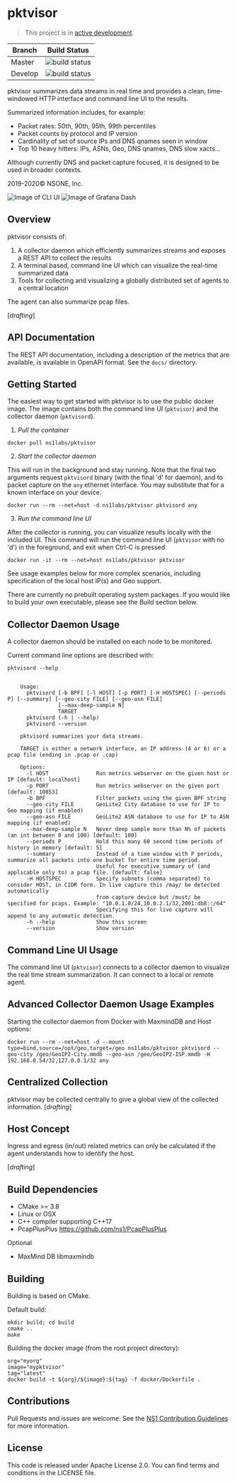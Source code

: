 pktvisor
===

> This project is in [active development](https://github.com/ns1/community/blob/master/project_status/ACTIVE_DEVELOPMENT.md).

Branch | Build Status
------ | ------------
Master | ![build status](https://github.com/ns1/pktvisor/workflows/CMake/badge.svg?branch=master)
Develop | ![build status](https://github.com/ns1/pktvisor/workflows/CMake/badge.svg?branch=develop)

pktvisor summarizes data streams in real time and provides a clean, time-windowed HTTP interface and command line UI to the results.

Summarized information includes, for example:
* Packet rates: 50th, 90th, 95th, 99th percentiles
* Packet counts by protocol and IP version
* Cardinality of set of source IPs and DNS qnames seen in window
* Top 10 heavy hitters: IPs, ASNs, Geo, DNS qnames, DNS slow xacts...

Although currently DNS and packet capture focused, it is designed to be used in broader contexts.

2019-2020© NSONE, Inc.

![Image of CLI UI](docs/pktvisor3-cli-ui-screenshot.png)
![Image of Grafana Dash](docs/pktvisor3-grafana-screenshot.png)

Overview
---

pktvisor consists of:
1. A collector daemon which efficiently summarizes streams and exposes a REST API to collect the results
1. A terminal based, command line UI which can visualize the real-time summarized data
1. Tools for collecting and visualizing a globally distributed set of agents to a central location

The agent can also summarize pcap files.

[_drafting_]

API Documentation
---
The REST API documentation, including a description of the metrics that are available, is available in OpenAPI format. See the `docs/` directory.


Getting Started
---

The easiest way to get started with pktvisor is to use the public docker image. The image contains both the command line UI (`pktvisor`) and the collector daemon (`pktvisord`).

1. *Pull the container*
```
docker pull ns1labs/pktvisor
``` 
2. *Start the collector daemon* 

This will run in the background and stay running.
Note that the final two arguments request `pktvisord` binary (with the final 'd' for daemon), 
and to packet capture on the `any` ethernet interface. You may substitute that for
a known interface on your device.
```
docker run --rm --net=host -d ns1labs/pktvisor pktvisord any
```
3. *Run the command line UI*

After the collector is running, you can visualize results locally with the included UI.
This command will run the command line UI (`pktvisor` with no 'd') in the foreground, and exit when Ctrl-C is pressed
```
docker run -it --rm --net=host ns1labs/pktvisor pktvisor
```

See usage examples below for more complex scenarios, including specification of the local host IP(s) and Geo support.

There are currently no prebuilt operating system packages. If you would like to build your own executable,
please see the Build section below.

Collector Daemon Usage
---

A collector daemon should be installed on each node to be monitored.

Current command line options are described with:

```
pktvisord --help
```

```

    Usage:
      pktvisord [-b BPF] [-l HOST] [-p PORT] [-H HOSTSPEC] [--periods P] [--summary] [--geo-city FILE] [--geo-asn FILE]
                [--max-deep-sample N]
                TARGET
      pktvisord (-h | --help)
      pktvisord --version

    pktvisord summarizes your data streams.

    TARGET is either a network interface, an IP address (4 or 6) or a pcap file (ending in .pcap or .cap)

    Options:
      -l HOST               Run metrics webserver on the given host or IP [default: localhost]
      -p PORT               Run metrics webserver on the given port [default: 10853]
      -b BPF                Filter packets using the given BPF string
      --geo-city FILE       GeoLite2 City database to use for IP to Geo mapping (if enabled)
      --geo-asn FILE        GeoLite2 ASN database to use for IP to ASN mapping (if enabled)
      --max-deep-sample N   Never deep sample more than N% of packets (an int between 0 and 100) [default: 100]
      --periods P           Hold this many 60 second time periods of history in memory [default: 5]
      --summary             Instead of a time window with P periods, summarize all packets into one bucket for entire time period.
                            Useful for executive summary of (and applicable only to) a pcap file. [default: false]
      -H HOSTSPEC           Specify subnets (comma separated) to consider HOST, in CIDR form. In live capture this /may/ be detected automatically
                            from capture device but /must/ be specified for pcaps. Example: "10.0.1.0/24,10.0.2.1/32,2001:db8::/64"
                            Specifying this for live capture will append to any automatic detection.
      -h --help             Show this screen
      --version             Show version

```

Command Line UI Usage
---

The command line UI (`pktvisor`) connects to a collector daemon to visualize the real time stream summarization. It can connect to a local or remote agent.

Advanced Collector Daemon Usage Examples
---

Starting the collector daemon from Docker with MaxmindDB and Host options:

```
docker run --rm --net=host -d --mount type=bind,source=/opt/geo,target=/geo ns1labs/pktvisor pktvisord --geo-city /geo/GeoIP2-City.mmdb --geo-asn /geo/GeoIP2-ISP.mmdb -H 192.168.0.54/32,127.0.0.1/32 any
```


Centralized Collection
---

pktvisor may be collected centrally to give a global view of the collected information.
[_drafting_]

Host Concept
---
Ingress and egress (in/out) related metrics can only be calculated if the agent understands how to identify the host.

[_drafting_]

Build Dependencies
---

* CMake >= 3.8
* Linux or OSX
* C++ compiler supporting C++17
* PcapPlusPlus https://github.com/ns1/PcapPlusPlus

Optional
* MaxMind DB libmaxmindb

Building
---

Building is based on CMake.

Default build:
```
mkdir build; cd build
cmake ..
make
```

Building the docker image (from the root project directory):
```
org="myorg"
image="mypktvisor"
tag="latest"
docker build -t ${org}/${image}:${tag} -f docker/Dockerfile .
```

Contributions
---
Pull Requests and issues are welcome. See the [NS1 Contribution Guidelines](https://github.com/ns1/community) for more information.

License
---
This code is released under Apache License 2.0. You can find terms and conditions in the LICENSE file.
